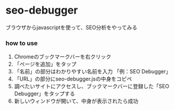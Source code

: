 # seo-debugger
ブラウザからjavascriptを使って、SEO分析をやってみる

### how to use
1. Chromeのブックマークバーを右クリック
2. 「ページを追加」をタップ
3. 「名前」の部分はわかりやすい名前を入力 「例：SEO Debugger」
4. 「URL」の部分にseo-debugger.jsの中身をコピペ
5. 調べたいサイトにアクセスし、ブックマークバーに登録した「SEO Debugger」をタップする
6. 新しいウィンドウが開いて、中身が表示されたら成功
